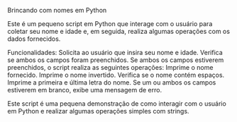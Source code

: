 Brincando com nomes em Python

Este é um pequeno script em Python que interage com o usuário para coletar seu nome e idade e, em seguida, realiza algumas operações com os dados fornecidos.

Funcionalidades:
    Solicita ao usuário que insira seu nome e idade.
    Verifica se ambos os campos foram preenchidos.
    Se ambos os campos estiverem preenchidos, o script realiza as seguintes operações:
    Imprime o nome fornecido.
    Imprime o nome invertido.
    Verifica se o nome contém espaços.
    Imprime a primeira e última letra do nome.
Se um ou ambos os campos estiverem em branco, exibe uma mensagem de erro.

Este script é uma pequena demonstração de como interagir com o usuário em Python e realizar algumas operações simples com strings.